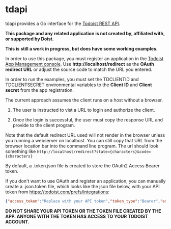 # tdapi

tdapi provides a Go interface for the [Todoist REST API](https://developer.todoist.com/rest/v1/).

**This package and any related application is not created by, affiliated with, or supported by Doist.**

**This is still a work in progress, but does have some working examples.**

In order to use this package, you must register an application in the [Todoist App Management console](https://developer.todoist.com/appconsole.html). Use **http://localhost/redirect** as the **OAuth redirect URL** or adjust the source code to match the URL you entered.

In order to run the examples, you must set the TDCLIENTID and TDCLIENTSECRET environmental variables to the **Client ID** and **Client secret** from the app registration.

The current approach assumes the client runs on a host without a browser.

1. The user is instructed to vist a URL to login and authorize the client.

2. Once the login is successful, the user must copy the response URL and provide to the client program.

 Note that the default redirect URL used will not render in the browser unless you running a webserver on localhost. You can still copy that URL from the browser location bar into the command line program. The url should look something like `http://localhost/redirect?state={characters}&code={characters}`

By default, a .token.json file is created to store the OAuth2 Access Bearer token.

If you don't want to use OAuth and register an application, you can manually create a .json.token file, which looks like the json file below, with your API token from https://todoist.com/prefs/integrations:
```json
{"access_token":"Replace with your API token","token_type":"Bearer","expiry":"0001-01-01T00:00:00Z"}
```

**DO NOT SHARE YOUR API TOKEN OR THE TOKEN FILE CREATED BY THE APP. ANYONE WITH THE TOKEN HAS ACCESS TO YOUR TODOIST ACCOUNT.**
